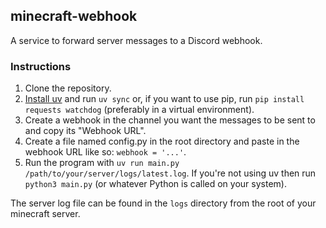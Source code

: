 ## minecraft-webhook

A service to forward server messages to a Discord webhook.

### Instructions

1. Clone the repository.
2. [Install uv](https://docs.astral.sh/uv/getting-started/installation/) and run `uv sync` or, if you want to use pip, run `pip install requests watchdog` (preferably in a virtual environment).
3. Create a webhook in the channel you want the messages to be sent to and copy its "Webhook URL".
4. Create a file named config.py in the root directory and paste in the webhook URL like so: `webhook = '...'`.
5. Run the program with `uv run main.py /path/to/your/server/logs/latest.log`. If you're not using uv then run `python3 main.py` (or whatever Python is called on your system).

The server log file can be found in the `logs` directory from the root of your minecraft server.